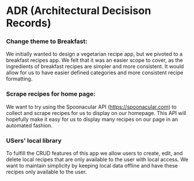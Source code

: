 # ADR (Architectural Decisison Records)

### Change theme to Breakfast: 
We initially wanted to design a vegetarian recipe app, but we pivoted to a breakfast recipes app. We felt that it was an easier scope to cover, as the ingredients of breakfast recipes are simpler and more consistent. It would allow for us to have easier defined categories and more consistent recipe formatting.

### Scrape recipes for home page:
We want to try using the Spoonacular API (https://spoonacular.com) to collect and scrape recipes for us to display on our homepage. This API will hopefully make it easy for us to display many recipes on our page in an automated fashion.

### USers' local library
To fulfill the CRUD features of this app we allow users to create, edit, and delete local recipes that are only available to the user with local access. We want to maintain simplicity by keeping local data offline and have these recipes only available to the user.
